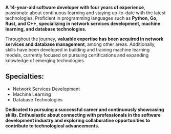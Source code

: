 **A 14-year-old software developer with four years of experience**, passionate about continuous learning and staying up-to-date with the latest technologies. Proficient in programming languages such as **Python, Go, Rust, and C++**, **specializing in network services development, machine learning, and database technologies.**

Throughout the journey, **valuable expertise has been acquired in network services and database management**, among other areas. Additionally, skills have been developed in building and training machine learning models, currently focused on pursuing certifications and expanding knowledge of emerging technologies.

## Specialties:

- Network Services Development
- Machine Learning
- Database Technologies

**Dedicated to pursuing a successful career and continuously showcasing skills. Enthusiastic about connecting with professionals in the software development industry and exploring collaborative opportunities to contribute to technological advancements.**
